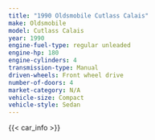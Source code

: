 ```yaml
---
title: "1990 Oldsmobile Cutlass Calais"
make: Oldsmobile
model: Cutlass Calais
year: 1990
engine-fuel-type: regular unleaded
engine-hp: 180
engine-cylinders: 4
transmission-type: Manual
driven-wheels: Front wheel drive
number-of-doors: 4
market-category: N/A
vehicle-size: Compact
vehicle-style: Sedan
---
```


{{< car_info >}}
